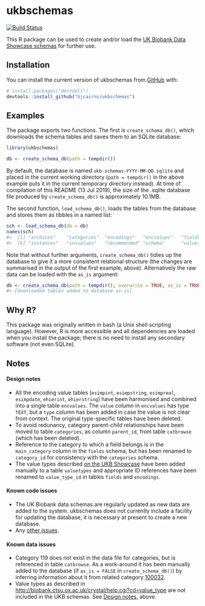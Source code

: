 
<!-- README.md is generated from README.Rmd. Please edit that file -->

# ukbschemas

<!-- badges: start -->

[![Build
Status](https://travis-ci.com/bjcairns/ukbschemas.svg?token=tA2cYTLpigx5VuTgcHFd&branch=master)](https://travis-ci.com/bjcairns/ukbschemas)
<!-- badges: end -->

This R package can be used to create and/or load the [UK Biobank Data
Showcase schemas](http://biobank.ctsu.ox.ac.uk/crystal/schema.cgi) for
further use.

## Installation

You can install the current version of ukbschemas from
[GitHub](https://github.com/) with:

``` r
# install.packages("devtools")
devtools::install_github("bjcairns/ukbschemas")
```

## Examples

The package exports two functions. The first is `create_schema_db()`,
which downloads the schema tables and saves them to an SQLite database:

``` r
library(ukbschemas)

db <- create_schema_db(path = tempdir())
```

By default, the database is named `ukb-schemas-YYYY-MM-DD.sqlite` and
placed in the current working directory (`path = tempdir()` in the above
example puts it in the current temporary directory instead). At time of
compilation of this README (13 Jul 2019), the size of the .sqlite
database file produced by `create_schema_db()` is approximately 10.1MB.

The second function, `load_schema_db()`, loads the tables from the
database and stores them as tibbles in a named list:

``` r
sch <- load_schema_db(db = db)
names(sch)
#>  [1] "archives"    "categories"  "encodings"   "encvalues"   "fields"     
#>  [6] "instances"   "insvalues"   "recommended" "schema"      "valuetypes"
```

Note that without further arguments, `create_schema_db()` tidies up the
database to give it a more consistent relational structure (the changes
are summarised in the output of the first example, above). Alternatively
the raw data can be loaded with the `as_is` argument:

``` r
db <- create_schema_db(path = tempdir(), overwrite = TRUE, as_is = TRUE)
#> [downloaded tables added to database as-is]
```

## Why R?

This package was originally written in bash (a Unix shell scripting
language). However, R is more accessible and all dependencies are loaded
when you install the package; there is no need to install any secondary
software (not even SQLite).

## Notes

#### Design notes

  - All the encoding value tables (`esimpint`, `esimpstring`,
    `esimpreal`, `esimpdate`, `ehierint`, `ehierstring`) have been
    harmonised and combined into a single table `encvalues`. The `value`
    column in `encvalues` has type `TEXT`, but a `type` column has been
    added in case the value is not clear from context. The original
    type-specific tables have been deleted.
  - To avoid redunancy, category parent-child relationships have been
    moved to table `categories`, as column `parent_id`, from table
    `catbrowse` (which has been deleted).
  - Reference to the category to which a field belongs is in the
    `main_category` column in the `fields` schema, but has been renamed
    to `category_id` for consistency with the `categories` schema.
  - The value types described [on the UKB
    Showcase](http://biobank.ctsu.ox.ac.uk/crystal/help.cgi?cd=value_type)
    have been added manually to a table `valuetypes` and appropriate ID
    references have been renamed to `value_type_id` in tables `fields`
    and `encodings`.

#### Known code issues

  - The UK Biobank data schemas are regularly updated as new data are
    added to the system. ukbschemas does not currently include a
    facility for updating the database; it is necessary at present to
    create a new database.
  - Any [other issues](https://github.com/bjcairns/ukbschemas/issues).

#### Known data issues

  - Category 119 does not exist in the data file for categories, but is
    referenced in table `catbrowse`. As a work-around it has been
    manually added to the database (if `as_is = FALSE` in
    `create_schema_db()`) by inferring information about it from related
    category
    [100032](https://biobank.ctsu.ox.ac.uk/crystal/label.cgi?id=100032).
  - Value types as described in
    <http://biobank.ctsu.ox.ac.uk/crystal/help.cgi?cd=value_type> are
    not included in the UKB schemas. See [Design
    notes](https://github.com/bjcairns/ukbschemas#design-notes), above.
